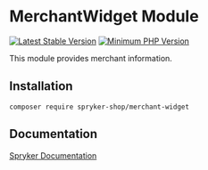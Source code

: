 # MerchantWidget Module
[![Latest Stable Version](https://poser.pugx.org/spryker-shop/merchant-widget/v/stable.svg)](https://packagist.org/packages/spryker-shop/merchant-widget)
[![Minimum PHP Version](https://img.shields.io/badge/php-%3E%3D%207.4-8892BF.svg)](https://php.net/)

This module provides merchant information.

## Installation

```
composer require spryker-shop/merchant-widget
```

## Documentation

[Spryker Documentation](https://docs.spryker.com)
